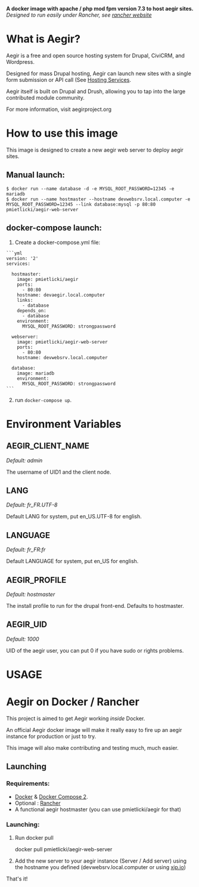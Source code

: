 **A docker image with apache / php mod fpm version 7.3 to host aegir sites.**
*Designed to run easily under Rancher, see [rancher website](https://rancher.com/)*

What is Aegir?
==============

Aegir is a free and open source hosting system for Drupal, CiviCRM, and Wordpress.

Designed for mass Drupal hosting, Aegir can launch new sites with a single form submission or API call (See [Hosting Services](http://drupal.org/project/hosting_services).

Aegir itself is built on Drupal and Drush, allowing you to tap into the large contributed module community.

For more information, visit aegirproject.org

How to use this image
=====================

This image is designed to create a new aegir web server to deploy aegir sites.

## Manual launch:

    $ docker run --name database -d -e MYSQL_ROOT_PASSWORD=12345 -e mariadb 
    $ docker run --name hostmaster --hostname devwebsrv.local.computer -e MYSQL_ROOT_PASSWORD=12345 --link database:mysql -p 80:80 pmietlicki/aegir-web-server
    
## docker-compose launch:

  1. Create a docker-compose.yml file:

    ```yml
    version: '2'
    services:
    
      hostmaster:
        image: pmietlicki/aegir
        ports:
          - 80:80
        hostname: devaegir.local.computer
        links:
          - database
        depends_on:
          - database
        environment:
          MYSQL_ROOT_PASSWORD: strongpassword

      webserver:
        image: pmietlicki/aegir-web-server
        ports:
          - 80:80
        hostname: devwebsrv.local.computer
      
      database:
        image: mariadb
        environment:
          MYSQL_ROOT_PASSWORD: strongpassword
    ```
  2. run `docker-compose up`.

# Environment Variables

## AEGIR_CLIENT_NAME 

*Default: admin*

The username of UID1 and the client node.

## LANG 
*Default: fr_FR.UTF-8*

Default LANG for system, put en_US.UTF-8 for english.

## LANGUAGE
*Default: fr_FR:fr*

Default LANGUAGE for system, put en_US for english.

## AEGIR_PROFILE 
*Default: hostmaster*

The install profile to run for the drupal front-end. Defaults to hostmaster.

## AEGIR_UID
*Default: 1000*

UID of the aegir user, you can put 0 if you have sudo or rights problems.

# USAGE

# Aegir on Docker / Rancher

This project is aimed to get Aegir working *inside* Docker.

An official Aegir docker image will make it really easy to fire up an aegir instance for production or just to try.

This image will also make contributing and testing much, much easier.

## Launching

### Requirements:

 - [Docker](https://docs.docker.com/engine/installation/) & [Docker Compose 2](https://docs.docker.com/compose/install/).
 - Optional : [Rancher](https://rancher.com/)
 - A functional aegir hostmaster (you can use pmietlicki/aegir for that)

### Launching:

1. Run docker pull

    docker pull pmietlicki/aegir-web-server

2. Add the new server to your aegir instance (Server / Add server) using the hostname you defined (devwebsrv.local.computer or using [xip.io](http://xip.io/))

  That's it!
